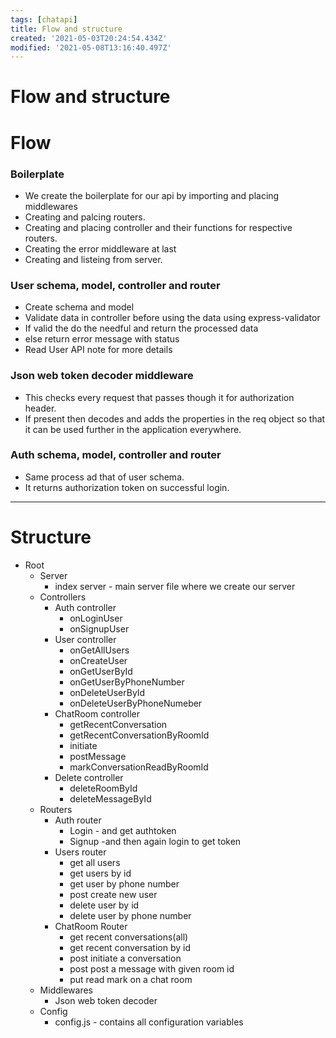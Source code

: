 ```yaml
---
tags: [chatapi]
title: Flow and structure
created: '2021-05-03T20:24:54.434Z'
modified: '2021-05-08T13:16:40.497Z'
---
```


# **Flow and structure**

# Flow

### Boilerplate 
+ We create the boilerplate for our api by importing and placing middlewares
+ Creating and palcing routers.
+ Creating and placing controller and their functions for respective routers.
+ Creating the error middleware at last
+ Creating and listeing from server.

### User schema, model, controller and router
+ Create schema and model
+ Validate data in controller before using the data using express-validator
+ If valid the do the needful and return the processed data
+ else return error message with status
+ Read User API note for more details

### Json web token decoder middleware
+ This checks every request that passes though it for authorization header.
+ If present then decodes and adds the properties in the req object so that it can be used further in the application everywhere.

### Auth schema, model, controller and router
+ Same process ad that of user schema.
+ It returns authorization token on successful login.

---
# Structure
+ Root
  + Server
    + index server - main server file where we create our server
  + Controllers
    + Auth controller
      + onLoginUser
      + onSignupUser
    + User controller
      + onGetAllUsers
      + onCreateUser
      + onGetUserById
      + onGetUserByPhoneNumber
      + onDeleteUserById
      + onDeleteUserByPhoneNumeber
    + ChatRoom controller
      + getRecentConversation
      + getRecentConversationByRoomId 
      + initiate
      + postMessage
      + markConversationReadByRoomId
    + Delete controller
      + deleteRoomById
      + deleteMessageById
  + Routers
    + Auth router
      + Login - and get authtoken
      + Signup -and then again login to get token
    + Users router
      + get all users
      + get users by id
      + get user by phone number
      + post create new user
      + delete user by id
      + delete user by phone number
    + ChatRoom Router
      + get recent conversations(all)
      + get recent conversation by id
      + post initiate a conversation
      + post post a message with given room id
      + put read mark on a chat room
  + Middlewares
    + Json web token decoder
  + Config
    + config.js - contains all configuration variables

      
